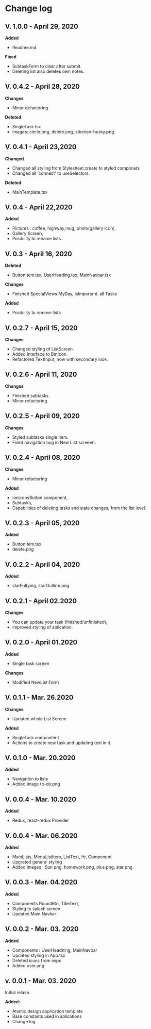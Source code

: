 # Change log

## V. 1.0.0 - April 29, 2020

**Added**

-   Readme.md

**Fixed**

-   SubtaskForm to clear after submit.
-   Deleting list also deletes own notes.

## V. 0.4.2 - April 28, 2020

**Changes**

-   Minor defactoring.

**Deleted**

-   SingleTask.tsx
-   Images: circle.png, delete.png, siberian-husky.png.

## V. 0.4.1 - April 23,2020

**Changed**

-   Changed all styling from Stylesheet.create to styled componets
-   Changed all 'connect' to useSelectors.

**Deleted**

-   MainTemplate.tsx

## V. 0.4 - April 22,2020

**Added**

-   Pictures : coffee, highway,mug, photo(gallery icon),
-   Gallery Screen,
-   Posibility to rename lists.

## V. 0.3 - April 16, 2020

**Deleted**

-   ButtonItem.tsx, UserHeading.tsx, MainNavbar.tsx

**Changes**

-   Finished SpecialViews MyDay, isImportant, all Tasks

**Added**

-   Posibility to remove lists

## V. 0.2.7 - April 15, 2020

**Changes**

-   Changed styling of ListScreen.
-   Added Interface to BtnIcon.
-   Refactored TextInput, now with secondary look.

## V. 0.2.6 - April 11, 2020

**Changes**

-   Finished subtasks.
-   Minor refactoring.

## V. 0.2.5 - April 09, 2020

**Changes**

-   Styled subtasks single item.
-   Fixed navigation bug in New List screeen.

## V. 0.2.4 - April 08, 2020

**Changes**

-   Minor refactoring

**Added**

-   IoniconsButton component,
-   Subtasks,
-   Capabilities of deleting tasks and state changes, from the list level.

## V. 0.2.3 - April 05, 2020

**Added**

-   ButtonItem.tsx
-   delete.png

## V. 0.2.2 - April 04, 2020

**Added**

-   starFull.png, starOutline.png

## V. 0.2.1 - April 02.2020

**Changes**

-   You can update your task (finished/unfinished),
-   Improved styling of aplication.

## V. 0.2.0 - April 01.2020

**Added**

-   Single task screen

**Changes**

-   Modified NewList Form

## V. 0.1.1 - Mar. 26.2020

**Changes**

-   Updated whole List Screen

**Added**

-   SingleTask compontent
-   Actions to create new task and updating text in it.

## V. 0.1.0 - Mar. 20.2020

**Added**

-   Navigation to lists
-   Added image to-do.png

## V. 0.0.4 - Mar. 10.2020

**Added**

-   Redux, react-redux Provider

## V. 0.0.4 - Mar. 06.2020

**Added**

-   MainLists, MenuListItem, ListText, Hr, Component
-   Upgrated general styling
-   Added images : Sun.png, homework.png, plus.png, star.png

## V. 0.0.3 - Mar. 04.2020

**Added**

-   Components RoundBtn, TitleText,
-   Styling to splash screen
-   Updated Main Navbar

## V. 0.0.2 - Mar. 03. 2020

**Added**

-   Components : UserHeadning, MainNavbar
-   Updated styling in App.tsx`
-   Deleted icons from expo
-   Added user.png

## v. 0.0.1 - Mar. 03. 2020

Initial relase.

**Added:**

-   Atomic design application template
-   Base constants used in aplications
-   Change log
